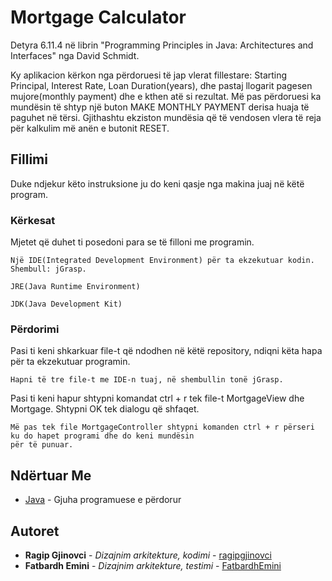 # Mortgage Calculator

Detyra 6.11.4 në librin "Programming Principles in Java: Architectures and Interfaces" nga David Schmidt.

Ky aplikacion kërkon nga përdoruesi të jap vlerat fillestare: Starting Principal, Interest Rate, Loan Duration(years), dhe pastaj
llogarit pagesen mujore(monthly payment) dhe e kthen atë si rezultat. Më pas përdoruesi ka mundësin të shtyp një buton MAKE MONTHLY PAYMENT
derisa huaja të paguhet në tërsi.
Gjithashtu ekziston mundësia që të vendosen vlera të reja për kalkulim më anën e butonit RESET.

## Fillimi

Duke ndjekur këto instruksione ju do keni qasje nga makina juaj në këtë program.

### Kërkesat

Mjetet që duhet ti posedoni para se të filloni me programin.

```
Një IDE(Integrated Development Environment) për ta ekzekutuar kodin. Shembull: jGrasp.
```

```
JRE(Java Runtime Environment)
```

```
JDK(Java Development Kit)
```
### Përdorimi

Pasi ti keni shkarkuar file-t që ndodhen në këtë repository, ndiqni këta hapa për ta ekzekutuar programin.


```
Hapni të tre file-t me IDE-n tuaj, në shembullin tonë jGrasp.

```

Pasi ti keni hapur shtypni komandat ctrl + r tek file-t MortgageView dhe Mortgage. Shtypni OK tek dialogu që shfaqet.

```
Më pas tek file MortgageController shtypni komanden ctrl + r përseri ku do hapet programi dhe do keni mundësin 
për të punuar.
```


## Ndërtuar Me

* [Java](https://docs.oracle.com/en/java/javase/13/docs/api/index.html) - Gjuha programuese e përdorur


## Autoret

* **Ragip Gjinovci** - *Dizajnim arkitekture, kodimi* - [ragipgjinovci](https://github.com/ragipgjinovci)
* **Fatbardh Emini** - *Dizajnim arkitekture, testimi* - [FatbardhEmini](https://github.com/FatbardhEmini)

